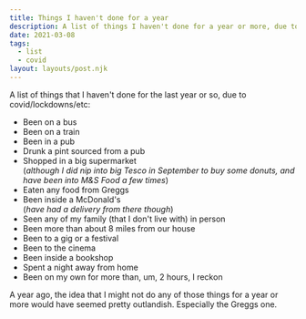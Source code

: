 ```yaml
---
title: Things I haven't done for a year
description: A list of things I haven't done for a year or more, due to covid and lockdowns
date: 2021-03-08
tags:
  - list
  - covid
layout: layouts/post.njk
---
```


A list of things that I haven't done for the last year or so, due to covid/lockdowns/etc:

* Been on a bus
* Been on a train
* Been in a pub
* Drunk a pint sourced from a pub
* Shopped in a big supermarket<br>(*although I did nip into big Tesco in September to buy some donuts, and have been into M&S Food a few times*)
* Eaten any food from Greggs
* Been inside a McDonald's<br>(*have had a delivery from there though*)
* Seen any of my family (that I don't live with) in person
* Been more than about 8 miles from our house
* Been to a gig or a festival
* Been to the cinema
* Been inside a bookshop
* Spent a night away from home
* Been on my own for more than, um, 2 hours, I reckon

A year ago, the idea that I might not do any of those things for a year or more would have seemed pretty outlandish. Especially the Greggs one.